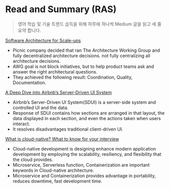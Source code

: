 # Read and Summary (RAS)

> 영어 학습 및 기술 트렌드 습득을 위해 하루에 하나씩 Medium 글을 읽고 세 줄 요약 합니다.

[Software Architecture for Scale-ups](https://blog.picnic.nl/software-architecture-for-scale-ups-9c11cb6e1c7e)
- Picnic company decided that ran The Architecture Working Group and fully decentralized architecture decisions. not fully centralizing all architecture decisions.
- AWG goal is not block initiatives, but to help product teams ask and answer the right architectural questions.
- They achieved the following result: Coordination, Quality, Documentation.

[A Deep Dive into Airbnb’s Server-Driven UI System](https://medium.com/airbnb-engineering/a-deep-dive-into-airbnbs-server-driven-ui-system-842244c5f5)
- Airbnb’s Server-Driven UI System(SDUI) is a server-side system and controlled UI and the data.
- Response of SDUI contains how sections are arranged in that layout, the data displayed in each section, and even the actions taken when users interact.
- It resolves disadvantages traditional client-driven UI.

[What is cloud-native? What to know for your interview](https://blog.devgenius.io/what-is-cloud-native-what-to-know-for-your-interview-dc8da4fc1728)
- Cloud-native development is designing enhance modern application development by employing the scalability, resiliency, and flexibility that the cloud provides. 
- Microservice, Serverless function, Containerization are important keywords in Cloud-native architecture.
- Microservice and Containerization provides advantage in portability, reduces downtime, fast development time.
